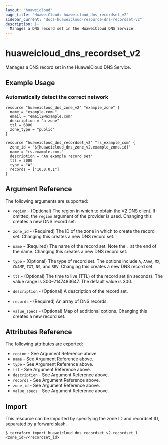 ```yaml
---
layout: "huaweicloud"
page_title: "HuaweiCloud: huaweicloud_dns_recordset_v2"
sidebar_current: "docs-huaweicloud-resource-dns-recordset-v2"
description: |-
  Manages a DNS record set in the HuaweiCloud DNS Service
---
```


# huaweicloud\_dns\_recordset_v2

Manages a DNS record set in the HuaweiCloud DNS Service.

## Example Usage

### Automatically detect the correct network

```hcl
resource "huaweicloud_dns_zone_v2" "example_zone" {
  name = "example.com."
  email = "email2@example.com"
  description = "a zone"
  ttl = 6000
  zone_type = "public"
}

resource "huaweicloud_dns_recordset_v2" "rs_example_com" {
  zone_id = "${huaweicloud_dns_zone_v2.example_zone.id}"
  name = "rs.example.com."
  description = "An example record set"
  ttl = 3000
  type = "A"
  records = ["10.0.0.1"]
}
```

## Argument Reference

The following arguments are supported:

* `region` - (Optional) The region in which to obtain the V2 DNS client.
    If omitted, the `region` argument of the provider is used.
    Changing this creates a new DNS record set.

* `zone_id` - (Required) The ID of the zone in which to create the record set.
  Changing this creates a new DNS  record set.

* `name` - (Required) The name of the record set. Note the `.` at the end of the name.
  Changing this creates a new DNS record set.

* `type` - (Optional) The type of record set. The options include `A`, `AAAA`, `MX`,
  `CNAME`, `TXT`, `NS`, and `SRV`. Changing this creates a new DNS record set.

* `ttl` - (Optional) The time to live (TTL) of the record set (in seconds). The value
  range is 300–2147483647. The default value is 300.

* `description` - (Optional) A description of the record set.

* `records` - (Required) An array of DNS records.

* `value_specs` - (Optional) Map of additional options. Changing this creates a
  new record set.

## Attributes Reference

The following attributes are exported:

* `region` - See Argument Reference above.
* `name` - See Argument Reference above.
* `type` - See Argument Reference above.
* `ttl` - See Argument Reference above.
* `description` - See Argument Reference above.
* `records` - See Argument Reference above.
* `zone_id` - See Argument Reference above.
* `value_specs` - See Argument Reference above.

## Import

This resource can be imported by specifying the zone ID and recordset ID,
separated by a forward slash.

```
$ terraform import huaweicloud_dns_recordset_v2.recordset_1 <zone_id>/<recordset_id>
```
